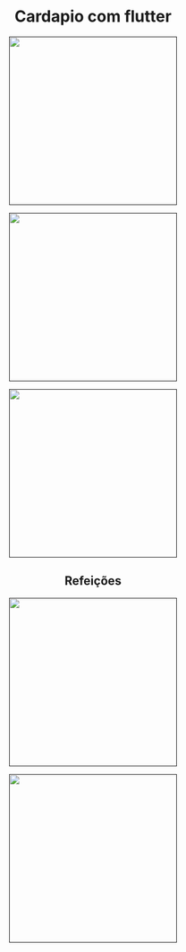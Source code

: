 <h1 align="center" >Cardapio com flutter</h1>


<p align="center"><a href="" target="_blank"><img src="https://drive.google.com/uc?export=view&id=1k45QesBhtBa8fnQo0Ux0c5VDadydnXY5" width="300"></a></p>
<p align="center"><a href="" target="_blank" align='left'><img src="https://drive.google.com/uc?export=view&id=1mJAhxWuWf34_hwzxs6gSxmoqA_LV4jlq" width="300"></a></p>
<p align="center"><a href="" target="_blank" align='left'><img src="https://drive.google.com/uc?export=view&id=1EQPqw22zOOmlPyOlqaNu_d2nqF3MD0R4" width="300"></a></p>


<h2 align="center">Refeições</h2>
<p align="center"><a href="" target="_blank" align='left'><img src="https://drive.google.com/uc?export=view&id=1UdLioOYaEh0WgDE5LFst-qJyDv242nHn" width="300"></a></p>
<p align="center"><a href="" target="_blank"><img src="https://drive.google.com/uc?export=view&id=1ThCr11Rux8vs-MquQL_sqSnN84Xv8gUQ" width="300"></a></p>
